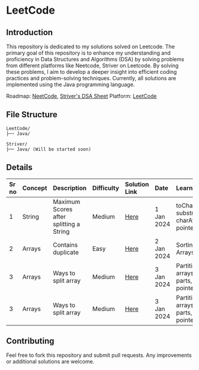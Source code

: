# LeetCode

## Introduction

This repository is dedicated to my solutions solved on Leetcode. The primary goal of this repository is to enhance my understanding and proficiency in Data Structures and Algorithms (DSA) by solving problems from different platforms like Neetcode, Striver on Leetcode. By solving these problems, I aim to develop a deeper insight into efficient coding practices and problem-solving techniques. Currently, all solutions are implemented using the Java programming language.

Roadmap: [NeetCode](https://www.neetcode.io), [Striver's DSA Sheet](https://takeuforward.org/)
Platform: [LeetCode](https://www.leetcode.com)

## File Structure

```
LeetCode/
├── Java/

Striver/
├── Java/ (Will be started soon)

```

## Details

| Sr no | Concept | Description                             | Difficulty | Solution Link | Date       | Learnings                                            |
| :---- | :------ | :-------------------------------------- | :--------- | :------------ | :--------- | :--------------------------------------------------- |
| 1     | String  | Maximum Scores after splitting a String | Medium     | [Here]()      | 1 Jan 2024 | toCharArray(), substring(), charAt(), 2 pointer form |
| 2     | Arrays  | Contains duplicate                      | Easy       | [Here]()      | 2 Jan 2024 | Sorting of Arrays                                    |
| 3     | Arrays  | Ways to split array                     | Medium     | [Here]()      | 3 Jan 2024 | Partition of arrays into 2 parts, one pointer form   |
| 3     | Arrays  | Ways to split array                     | Medium     | [Here]()      | 3 Jan 2024 | Partition of arrays into 2 parts, one pointer form   |

## Contributing

Feel free to fork this repository and submit pull requests. Any improvements or additional solutions are welcome.
